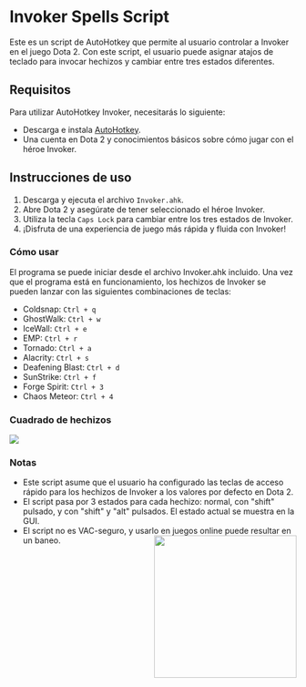 # Invoker Spells Script

Este es un script de AutoHotkey que permite al usuario controlar a Invoker en el juego Dota 2. Con este script, el usuario puede asignar atajos de teclado para invocar hechizos y cambiar entre tres estados diferentes.

## Requisitos

Para utilizar AutoHotkey Invoker, necesitarás lo siguiente:

- Descarga e instala [AutoHotkey](https://www.autohotkey.com/).
- Una cuenta en Dota 2 y conocimientos básicos sobre cómo jugar con el héroe Invoker.

## Instrucciones de uso

1. Descarga y ejecuta el archivo `Invoker.ahk`.
2. Abre Dota 2 y asegúrate de tener seleccionado el héroe Invoker.
3. Utiliza la tecla `Caps Lock` para cambiar entre los tres estados de Invoker.
4. ¡Disfruta de una experiencia de juego más rápida y fluida con Invoker!

### Cómo usar

El programa se puede iniciar desde el archivo Invoker.ahk incluido. Una vez que el programa está en funcionamiento, los hechizos de Invoker se pueden lanzar con las siguientes combinaciones de teclas:

- Coldsnap: `Ctrl + q`
- GhostWalk: `Ctrl + w`
- IceWall: `Ctrl + e`
- EMP: `Ctrl + r`
- Tornado: `Ctrl + a`
- Alacrity: `Ctrl + s`
- Deafening Blast: `Ctrl + d`
- SunStrike: `Ctrl + f`
- Forge Spirit: `Ctrl + 3`
- Chaos Meteor: `Ctrl + 4`

### Cuadrado de hechizos
<img src="https://i.imgur.com/bVeFlyR.png"/>

### Notas

- Este script asume que el usuario ha configurado las teclas de acceso rápido para los hechizos de Invoker a los valores por defecto en Dota 2.
- El script pasa por 3 estados para cada hechizo: normal, con "shift" pulsado, y con "shift" y "alt" pulsados. El estado actual se muestra en la GUI.
- El script no es VAC-seguro, y usarlo en juegos online puede resultar en un baneo. <img src="https://i.imgur.com/foB6ggL.png" width="250" img align="right" />
